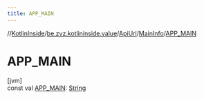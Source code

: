 ```yaml
---
title: APP_MAIN
---
```

//[KotlinInside](../../../../index.html)/[be.zvz.kotlininside.value](../../index.html)/[ApiUrl](../index.html)/[MainInfo](index.html)/[APP_MAIN](-a-p-p_-m-a-i-n.html)



# APP_MAIN



[jvm]\
const val [APP_MAIN](-a-p-p_-m-a-i-n.html): [String](https://kotlinlang.org/api/latest/jvm/stdlib/kotlin/-string/index.html)




